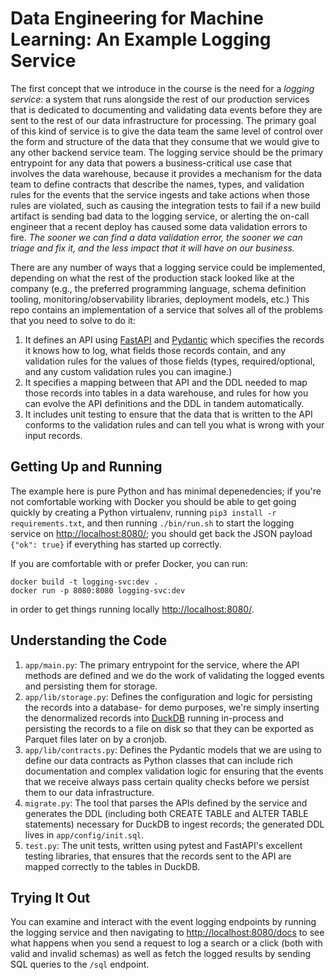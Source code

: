 # Data Engineering for Machine Learning: An Example Logging Service

The first concept that we introduce in the course is the need for a _logging service_: a system
that runs alongside the rest of our production services that is dedicated to documenting and
validating data events before they are sent to the rest of our data infrastructure for processing.
The primary goal of this kind of service is to give the data team the same level of control over
the form and structure of the data that they consume that we would give to any other backend
service team. The logging service should be the primary entrypoint for any data that powers
a business-critical use case that involves the data warehouse, because it provides a mechanism
for the data team to define contracts that describe the names, types, and validation rules for
the events that the service ingests and take actions when those rules are violated, such as
causing the integration tests to fail if a new build artifact is sending bad data to the logging
service, or alerting the on-call engineer that a recent deploy has caused some data validation
errors to fire. *The sooner we can find a data validation error, the sooner we can triage and fix it,
and the less impact that it will have on our business.*

There are any number of ways that a logging service could be implemented, depending on what the rest
of the production stack looked like at the company (e.g., the preferred programming language, schema
definition tooling, monitoring/observability libraries, deployment models, etc.) This repo contains
an implementation of a service that solves all of the problems that you need to solve to do it:

1. It defines an API using [FastAPI](https://fastapi.tiangolo.com/) and [Pydantic](https://pydantic-docs.helpmanual.io/)
which specifies the records it knows how to log, what fields those records contain, and any validation
rules for the values of those fields (types, required/optional, and any custom validation rules you
can imagine.)
2. It specifies a mapping between that API and the DDL needed to map those records into tables in a
data warehouse, and rules for how you can evolve the API definitions and the DDL in tandem automatically.
3. It includes unit testing to ensure that the data that is written to the API conforms to the validation
rules and can tell you what is wrong with your input records.

## Getting Up and Running

The example here is pure Python and has minimal depenedencies; if you're not comfortable working
with Docker you should be able to get going quickly by creating a Python virtualenv, running
`pip3 install -r requirements.txt`, and then running `./bin/run.sh` to start the logging service on
[http://localhost:8080/](http://localhost:8080); you should get back the JSON payload `{"ok": true}`
if everything has started up correctly.

If you are comfortable with or prefer Docker, you can run:

```
docker build -t logging-svc:dev .
docker run -p 8080:8080 logging-svc:dev
```

in order to get things running locally [http://localhost:8080/](http://localhost:8080).

## Understanding the Code


1. `app/main.py`: The primary entrypoint for the service, where the API methods are defined
and we do the work of validating the logged events and persisting them for storage.
1. `app/lib/storage.py`: Defines the configuration and logic for persisting the records into
a database- for demo purposes, we're simply inserting the denormalized records into [DuckDB](http://duckdb.org)
running in-process and persisting the records to a file on disk so that they can be exported as
Parquet files later on by a cronjob.
1. `app/lib/contracts.py`: Defines the Pydantic models that we are using to define our data
contracts as Python classes that can include rich documentation and complex validation
logic for ensuring that the events that we receive always pass certain quality checks
before we persist them to our data infrastructure.
1. `migrate.py`: The tool that parses the APIs defined by the service and generates the DDL
(including both CREATE TABLE and ALTER TABLE statements) necessary for DuckDB to ingest records;
the generated DDL lives in `app/config/init.sql`.
1. `test.py`: The unit tests, written using pytest and FastAPI's excellent testing libraries, that
ensures that the records sent to the API are mapped correctly to the tables in DuckDB.

## Trying It Out

You can examine and interact with the event logging endpoints by running the logging
service and then navigating to [http://localhost:8080/docs](http://localhost:8080/docs) to
see what happens when you send a request to log a search or a click (both with valid and
invalid schemas) as well as fetch the logged results by sending SQL queries to the `/sql`
endpoint.
